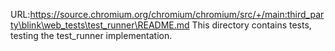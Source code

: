 URL:https://source.chromium.org/chromium/chromium/src/+/main:third_party\blink\web_tests\test_runner\README.md
This directory contains tests, testing the test_runner implementation.
